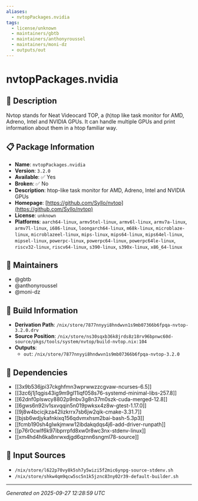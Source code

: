 ```yaml
---
aliases:
  - nvtopPackages.nvidia
tags:
  - license/unknown
  - maintainers/gbtb
  - maintainers/anthonyroussel
  - maintainers/moni-dz
  - outputs/out
---
```


# nvtopPackages.nvidia

## 📝 Description

Nvtop stands for Neat Videocard TOP, a (h)top like task monitor for AMD, Adreno, Intel and NVIDIA GPUs.
It can handle multiple GPUs and print information about them in a htop familiar way.


## 📋 Package Information

- **Name**: `nvtopPackages.nvidia`
- **Version**: `3.2.0`
- **Available**: ✅ Yes
- **Broken**: ✅ No
- **Description**: htop-like task monitor for AMD, Adreno, Intel and NVIDIA GPUs
- **Homepage**: [https://github.com/Syllo/nvtop](https://github.com/Syllo/nvtop)
- **License**: `unknown`
- **Platforms**: `aarch64-linux`, `armv5tel-linux`, `armv6l-linux`, `armv7a-linux`, `armv7l-linux`, `i686-linux`, `loongarch64-linux`, `m68k-linux`, `microblaze-linux`, `microblazeel-linux`, `mips-linux`, `mips64-linux`, `mips64el-linux`, `mipsel-linux`, `powerpc-linux`, `powerpc64-linux`, `powerpc64le-linux`, `riscv32-linux`, `riscv64-linux`, `s390-linux`, `s390x-linux`, `x86_64-linux`
## 👥 Maintainers

- @gbtb
- @anthonyroussel
- @moni-dz


## 🔧 Build Information

- **Derivation Path**: `/nix/store/7877nnyyi8hndwvn1s9mb07366b6fpqa-nvtop-3.2.0.drv`
- **Source Position**: `/nix/store/ns30sqxb36k8jrds8z18rv96bpnwc60d-source/pkgs/tools/system/nvtop/build-nvtop.nix:104`
- **Outputs**:
  - `out`:  `/nix/store/7877nnyyi8hndwvn1s9mb07366b6fpqa-nvtop-3.2.0`

## 🔗 Dependencies

- [[3x9b536jpi37ckghfmn3wprwwzzcgvaw-ncurses-6.5]]
- [[3zc6j1j1qgis43ig9m9gl11iqf058s76-systemd-minimal-libs-257.8]]
- [[62dnf0plswcy8802p9nbv3g8n37m0szk-cuda-merged-12.8]]
- [[6gws6n92iv1sxvqqin5n019pwksx4z8w-gtest-1.17.0]]
- [[9j8w4bcicjkza42lizkrrx7sb6jw2qik-cmake-3.31.7]]
- [[bjsb6wdjykafnkixq156qdvmxhsm2bai-bash-5.3p3]]
- [[fcmb190sh4glwkjmww12ibdakqdqs4j6-add-driver-runpath]]
- [[p76r0cwlf6k97ibprrpfd8xw0r8wc3nx-stdenv-linux]]
- [[xm4hd4h6ka8nrwxdjgd6qznn6sngml78-source]]

## 📁 Input Sources

- `/nix/store/l622p70vy8k5sh7y5wizi5f2mic6ynpg-source-stdenv.sh`
- `/nix/store/shkw4qm9qcw5sc5n1k5jznc83ny02r39-default-builder.sh`

---
*Generated on 2025-09-27 12:28:59 UTC*
